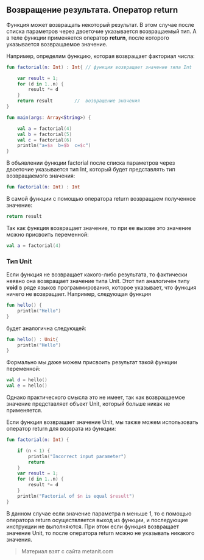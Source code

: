 ## Возвращение результата. Оператор return

Функция может возвращать некоторый результат. В этом случае после списка параметров через двоеточие указывается возвращаемый тип. А в теле функции применяется оператор **return**, после которого указывается возвращаемое значение.

Например, определим функцию, которая возвращает факториал числа:

```kotlin
fun factorial(n: Int) : Int{ // функция возвращает значение типа Int

    var result = 1;
    for (d in 1..n) {
        result *= d
    }
    return result        //  возвращение значения
}

fun main(args: Array<String>) {

    val a = factorial(4)
    val b = factorial(5)
    val c = factorial(6)
    println("a=$a  b=$b  c=$c")
}
```

В объявлении функции factorial после списка параметров через двоеточие указывается тип Int, который будет представлять тип возвращаемого значения:

```kotlin
fun factorial(n: Int) : Int
```

В самой функции с помощью оператора return возвращаем полученное значение:

```kotlin
return result
```

Так как функция возвращает значение, то при ее вызове это значение можно присвоить переменной:

```kotlin
val a = factorial(4)
```

### Тип Unit

Если функция не возвращает какого-либо результата, то фактически неявно она возвращает значение типа Unit. Этот тип аналогичен типу **void** в ряде языков программирования, которое указывает, что функция ничего не возвращает. Например, следующая функция

```kotlin
fun hello() {
    println("Hello")
}
```

будет аналогична следующей:

```kotlin
fun hello() : Unit{
    println("Hello")
}
```

Формально мы даже можем присвоить результат такой функции переменной:

```kotlin
val d = hello()
val e = hello()
```

Однако практического смысла это не имеет, так как возвращаемое значение представляет объект Unit, который больше никак не применяется.

Если функция возвращает значение Unit, мы также можем использовать оператор return для возврата из функции:

```kotlin
fun factorial(n: Int) {

    if (n < 1) {
        println("Incorrect input parameter")
        return
    }
    var result = 1;
    for (d in 1..n) {
        result *= d
    }
    println("Factorial of $n is equal $result")
}
```

В данном случае если значение параметра n меньше 1, то с помощью оператора return осуществляется выход из функции, и последующие инструкции не выполняются. При этом если функция возвращает значение Unit, то после оператора return можно не указывать никакого значения.


> Материал взят с сайта metanit.com